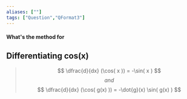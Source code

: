 ```yaml
---
aliases: [""]
tags: ["Question","QFormat3"]
---
```


#### What's the method for
## Differentiating cos(x)

> $$ \dfrac{d}{dx} (\cos( x )) = -\sin( x ) $$ 
> $$ and $$
> $$ \dfrac{d}{dx} (\cos( g(x) )) = -\dot{g}(x)  \sin( g(x) ) $$ 

